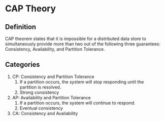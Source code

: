 # CAP Theory

## Definition

CAP theorem states that it is impossible for a distributed data store to simultaneously provide more than two out of the following three guarantees: Consistency, Availability, and Partition Tolerance.

## Categories

1. CP: Consistency and Partition Tolerance
   1. If a partition occurs, the system will stop  responding until the partition is resolved.
   2. Strong consistency
2. AP: Availability and Partition Tolerance
   1. If a partition occurs, the system will continue to respond.
   2. Eventual consistency
3. CA: Consistency and Availability
